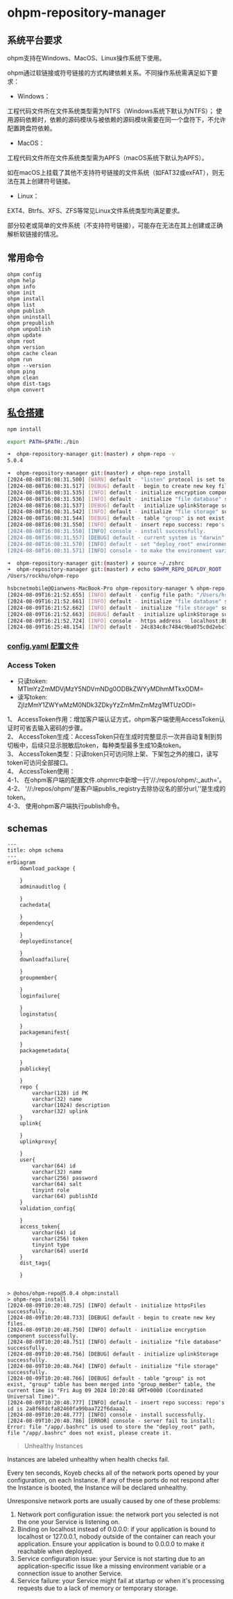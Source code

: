# ohpm-repository-manager    

## 系统平台要求    
ohpm支持在Windows、MacOS、Linux操作系统下使用。

ohpm通过软链接或符号链接的方式构建依赖关系。不同操作系统需满足如下要求：

- Windows：

工程代码文件所在文件系统类型需为NTFS（Windows系统下默认为NTFS）；
使用源码依赖时，依赖的源码模块与被依赖的源码模块需要在同一个盘符下，不允许配置跨盘符依赖。
- MacOS：

工程代码文件所在文件系统类型需为APFS（macOS系统下默认为APFS）。

如在macOS上挂载了其他不支持符号链接的文件系统（如FAT32或exFAT），则无法在其上创建符号链接。

- Linux：

EXT4、Btrfs、XFS、ZFS等常见Linux文件系统类型均满足要求。

部分较老或简单的文件系统（不支持符号链接），可能存在无法在其上创建或正确解析软链接的情况。

## 常用命令        
```dotnetcli
ohpm config
ohpm help
ohpm info
ohpm init
ohpm install
ohpm list
ohpm publish
ohpm uninstall
ohpm prepublish
ohpm unpublish
ohpm update
ohpm root
ohpm version
ohpm cache clean
ohpm run
ohpm --version
ohpm ping
ohpm clean
ohpm dist-tags
ohpm convert
```


## [私仓搭建](https://developer.huawei.com/consumer/cn/doc/harmonyos-guides-V5/ide-ohpm-repo-0000001749596668-V5)    


```bash
npm install
```

```bash
export PATH=$PATH:./bin
```


```bash
➜  ohpm-repository-manager git:(master) ✗ ohpm-repo -v
5.0.4
```

```bash
➜  ohpm-repository-manager git:(master) ✗ ohpm-repo install
[2024-08-08T16:08:31.500] [WARN] default - "listen" protocol is set to 'http' in "config.yaml" file, which is insecure, advise to use the more secure 'https' protocol instead.
[2024-08-08T16:08:31.517] [DEBUG] default - begin to create new key files.
[2024-08-08T16:08:31.535] [INFO] default - initialize encryption component successfully.
[2024-08-08T16:08:31.536] [INFO] default - initialize "file database" successfully.
[2024-08-08T16:08:31.537] [DEBUG] default - initialize uplinkStorage successfully.
[2024-08-08T16:08:31.542] [INFO] default - initialize "file storage" successfully.
[2024-08-08T16:08:31.544] [DEBUG] default - table "group" is not exist, "group" table has been merged into "group_member" table, the current time is "Thu Aug 08 2024 16:08:31 GMT+0800 (中国标准时间)".
[2024-08-08T16:08:31.550] [INFO] default - insert repo success: repo's id is a9c5e43bf5a140359d1ac99536e0d09a.
[2024-08-08T16:08:31.550] [INFO] console - install successfully.
[2024-08-08T16:08:31.557] [DEBUG] default - current system is "darwin" and configPath is ".zshrc".
[2024-08-08T16:08:31.570] [INFO] default - set "deploy_root" environment variables successfully: "OHPM_REPO_DEPLOY_ROOT = /Users/rockhu/ohpm-repo".
[2024-08-08T16:08:31.571] [INFO] console - to make the environment variables of "deploy_root" take effect, please run the refresh command: "source ~/.zshrc " or ". ~/.zshrc".
```

```bash
➜  ohpm-repository-manager git:(master) ✗ source ~/.zshrc
➜  ohpm-repository-manager git:(master) ✗ echo $OHPM_REPO_DEPLOY_ROOT
/Users/rockhu/ohpm-repo
```


```bash
hsbcnetmobile@Qianwens-MacBook-Pro ohpm-repository-manager % ohpm-repo start
[2024-08-09T16:21:52.655] [INFO] default - config file path: "/Users/hsbcnetmobile/ohpm-repo/conf/config.yaml".
[2024-08-09T16:21:52.661] [INFO] default - initialize "file database" successfully.
[2024-08-09T16:21:52.662] [INFO] default - initialize "file storage" successfully.
[2024-08-09T16:21:52.663] [DEBUG] default - initialize uplinkStorage successfully.
[2024-08-09T16:21:52.724] [INFO] console - https address - localhost:8088 - ohpm-repo/5.0.4.
[2024-08-09T16:25:48.154] [INFO] default - 24c834c8c7484c9ba075c0d2ebc7ba3b login success unlock user.
```

### [config.yaml  配置文件](https://developer.huawei.com/consumer/cn/doc/harmonyos-guides-V5/ide-ohpm-repo-configuration-0000001796516529-V5)

### Access Token    

- 只读token: MTlmYzZmMDVjMzY5NDVmNDg0ODBkZWYyMDhmMTkxODM=
- 读写token: ZjIzMmY1ZWYwMzM0NDk3ZDkyYzZmMmZmMzg1MTUzODI=


1、 AccessToken作用：增加客户端认证方式，ohpm客户端使用AccessToken认证时可省去输入密码的步骤。  
2、 AccessToken生成：AccessToken只在生成时完整显示一次并自动复制到剪切板中，后续只显示脱敏后token，每种类型最多生成10条token。  
3、 AccessToken类型：只读token只可访问除上架、下架包之外的接口，读写token可访问全部接口。   
4、 AccessToken使用：   
4-1、 在ohpm客户端的配置文件.ohpmrc中新增一行'//<ip>:<port>/repos/ohpm/:_auth=<token>'。    
4-2、 '//<ip>:<port>/repos/ohpm/'是客户端publis_registry去除协议名的部分url,'<token>'是生成的token。    
4-3、 使用ohpm客户端执行publish命令。   

## schemas  


```mermaid
---
title: ohpm schema
---
erDiagram
    download_package {

    }
    adminauditlog {

    }
    cachedata{

    }
    dependency{

    }
    deployedinstance{

    }
    downloadfailure{

    }
    groupmember{

    }
    loginfailure{

    }
    loginstatus{

    }
    packagemanifest{

    }
    packagemetadata{

    }
    publickey{

    }
    repo {
        varchar(128) id PK
        varchar(32) name
        varchar(1024) description
        varchar(32) uplink
    }
    uplink{

    }
    uplinkproxy{

    }
    user{
        varchar(64) id
        varchar(32) name
        varchar(256) password
        varchar(64) salt
        tinyint role
        varchar(64) publishId
    }
    validation_config{

    }
    access_token{
        varchar(64) id
        varchar(256) token
        tinyint type
        varchar(64) userId
    }
    dist_tags{

    }
```

```bash

```


```
> @ohos/ohpm-repo@5.0.4 ohpm:install
> ohpm-repo install
[2024-08-09T10:20:48.725] [INFO] default - initialize httpsFiles successfully.
[2024-08-09T10:20:48.733] [DEBUG] default - begin to create new key files.
[2024-08-09T10:20:48.750] [INFO] default - initialize encryption component successfully.
[2024-08-09T10:20:48.751] [INFO] default - initialize "file database" successfully.
[2024-08-09T10:20:48.756] [DEBUG] default - initialize uplinkStorage successfully.
[2024-08-09T10:20:48.764] [INFO] default - initialize "file storage" successfully.
[2024-08-09T10:20:48.766] [DEBUG] default - table "group" is not exist, "group" table has been merged into "group_member" table, the current time is "Fri Aug 09 2024 10:20:48 GMT+0000 (Coordinated Universal Time)".
[2024-08-09T10:20:48.777] [INFO] default - insert repo success: repo's id is 2a8f68dcfa82460fa99baa722f6daaa2.
[2024-08-09T10:20:48.777] [INFO] console - install successfully.
[2024-08-09T10:20:48.786] [ERROR] console - server fail to install: Error: file "/app/.bashrc" is used to store the "deploy_root" path, file "/app/.bashrc" does not exist, please create it.
```


> Unhealthy Instances   
  
Instances are labeled unhealthy when health checks fail.    

Every ten seconds, Koyeb checks all of the network ports opened by your configuration, on each Instance. If any of these ports do not respond after the Instance is booted, the Instance will be declared unhealthy.    

Unresponsive network ports are usually caused by one of these problems:     
1. Network port configuration issue: the network port you selected is not the one your Service is listening on.    
2. Binding on localhost instead of 0.0.0.0: if your application is bound to localhost or 127.0.0.1, nobody outside of the container can reach your application. Ensure your application is bound to 0.0.0.0 to make it reachable when deployed.    
3. Service configuration issue: your Service is not starting due to an application-specific issue like a missing environment variable or a connection issue to another Service.    
4. Service failure: your Service might fail at startup or when it's processing requests due to a lack of memory or temporary storage.  

